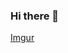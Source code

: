 ### Hi there 👋

[Imgur](https://imgur.com/bwdxBEY)

<!--
**markmelnic/markmelnic** is a ✨ _special_ ✨ repository because its `README.md` (this file) appears on your GitHub profile.

[![Mark's github stats](https://github-readme-stats.vercel.app/api?username=markmelnic)]

Here are some ideas to get you started:

- 🔭 I’m currently working on ...
- 🌱 I’m currently learning ...
- 👯 I’m looking to collaborate on ...
- 🤔 I’m looking for help with ...
- 💬 Ask me about ...
- 📫 How to reach me: ...
- 😄 Pronouns: ...
- ⚡ Fun fact: ...
-->
